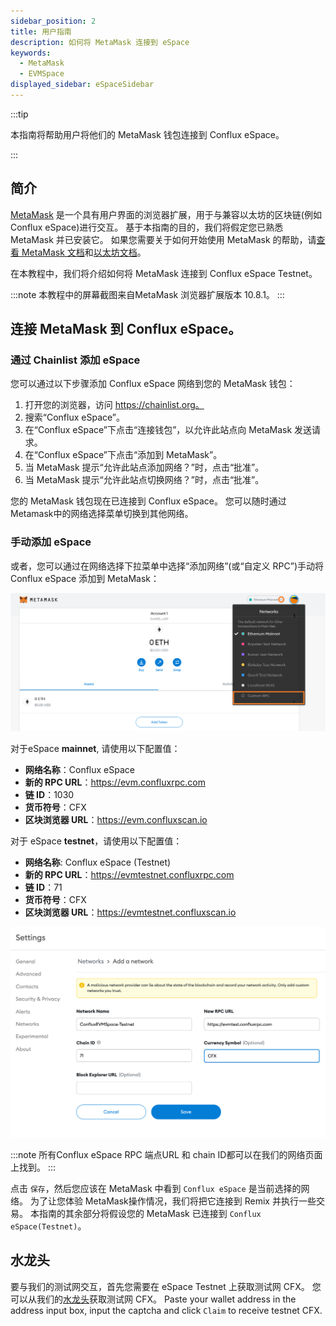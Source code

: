 ```yaml
---
sidebar_position: 2
title: 用户指南
description: 如何将 MetaMask 连接到 eSpace
keywords:
  - MetaMask
  - EVMSpace
displayed_sidebar: eSpaceSidebar
---
```



:::tip

本指南将帮助用户将他们的 MetaMask 钱包连接到 Conflux eSpace。

:::

## 简介

[MetaMask](https://metamask.io/) 是一个具有用户界面的浏览器扩展，用于与兼容以太坊的区块链(例如 Conflux eSpace)进行交互。 基于本指南的目的，我们将假定您已熟悉 MetaMask 并已安装它。 如果您需要关于如何开始使用 MetaMask 的帮助，请[查看 MetaMask 文档](https://metamask.io/faqs.html)和[以太坊文档](https://ethereum.org/en/)。

在本教程中，我们将介绍如何将 MetaMask 连接到 Conflux eSpace Testnet。

:::note
本教程中的屏幕截图来自MetaMask 浏览器扩展版本 10.8.1。
:::

## 连接 MetaMask 到 Conflux eSpace。

### 通过 Chainlist 添加 eSpace

您可以通过以下步骤添加 Conflux eSpace 网络到您的 MetaMask 钱包：

1. 打开您的浏览器，访问 https://chainlist.org。
2. 搜索“Conflux eSpace”。
3. 在“Conflux eSpace”下点击“连接钱包”，以允许此站点向 MetaMask 发送请求。
4. 在“Conflux eSpace”下点击“添加到 MetaMask”。
5. 当 MetaMask 提示“允许此站点添加网络？”时，点击“批准”。
6. 当 MetaMask 提示“允许此站点切换网络？”时，点击“批准”。

您的 MetaMask 钱包现在已连接到 Conflux eSpace。 您可以随时通过Metamask中的网络选择菜单切换到其他网络。

### 手动添加 eSpace

或者，您可以通过在网络选择下拉菜单中选择“添加网络”(或“自定义 RPC”)手动将 Conflux eSpace 添加到 MetaMask：

 ![Metamask 的网络选择](./img/metamask_choose_network-0.png)

对于eSpace **mainnet**, 请使用以下配置值：

- **网络名称**：Conflux eSpace
- **新的 RPC URL**：https://evm.confluxrpc.com
- **链 ID**：1030
- **货币符号**：CFX
- **区块浏览器 URL**：https://evm.confluxscan.io

对于 eSpace **testnet**，请使用以下配置值：

- **网络名称**: Conflux eSpace (Testnet)
- **新的 RPC URL**：https://evmtestnet.confluxrpc.com
- **链 ID**：71
- **货币符号**：CFX
- **区块浏览器 URL**：https://evmtestnet.confluxscan.io

![MetaMask-create-EVM-Space-rpc](./img/metamask_add_network-ce.png)

:::note
所有Conflux eSpace RPC 端点URL 和 chain ID都可以在我们的网络页面上找到。
:::

点击 `保存`，然后您应该在 MetaMask 中看到 `Conflux eSpace` 是当前选择的网络。 为了让您体验 MetaMask操作情况，我们将把它连接到 Remix 并执行一些交易。 本指南的其余部分将假设您的 MetaMask 已连接到 `Conflux eSpace(Testnet)`。

## 水龙头

要与我们的测试网交互，首先您需要在 eSpace Testnet 上获取测试网 CFX。 您可以从我们的[水龙头](https://efaucet.confluxnetwork.org/)获取测试网 CFX。 Paste your wallet address in the address input box, input the captcha and click `Claim` to receive testnet CFX.
